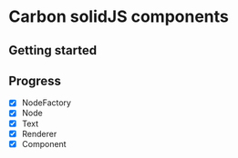 # Carbon solidJS components

## Getting started


## Progress
- [x] NodeFactory
- [x] Node
- [x] Text
- [x] Renderer
- [x] Component

